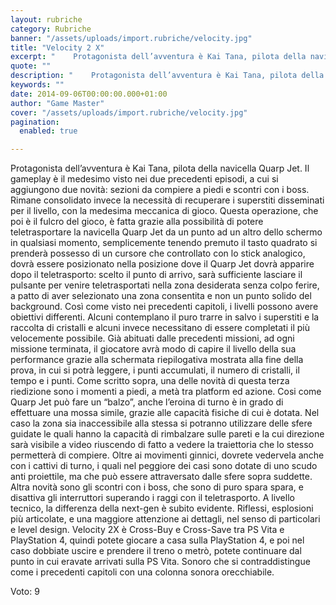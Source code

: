 ```yaml
---
layout: rubriche
category: Rubriche
banner: "/assets/uploads/import.rubriche/velocity.jpg"
title: "Velocity 2 X"
excerpt: "    Protagonista dell’avventura è Kai Tana, pilota della navicella Quarp Jet. Il gameplay è il medesimo visto nei due precedenti episodi, a cui si aggiungono due novità: sezioni da compiere a piedi e scontri con i boss. Rimane consolidato invece la necessità di recuperare i superstiti disseminati per il livello, con la medesima meccanica [&hellip"
quote: ""
description: "    Protagonista dell’avventura è Kai Tana, pilota della navicella Quarp Jet. Il gameplay è il medesimo visto nei due precedenti episodi, a cui si aggiungono due novità: sezioni da compiere a piedi e scontri con i boss. Rimane consolidato invece la necessità di recuperare i superstiti disseminati per il livello, con la medesima meccanica [&hellip"
keywords: ""
date: 2014-09-06T00:00:00.000+01:00
author: "Game Master"
cover: "/assets/uploads/import.rubriche/velocity.jpg"
pagination:
  enabled: true

---
```


[](https://hotmc.com/wp-content/uploads/2014/09/velocity.jpg)

Protagonista dell’avventura è Kai Tana, pilota della navicella Quarp Jet. Il gameplay è il medesimo visto nei due precedenti episodi, a cui si aggiungono due novità: sezioni da compiere a piedi e scontri con i boss. Rimane consolidato invece la necessità di recuperare i superstiti disseminati per il livello, con la medesima meccanica di gioco. Questa operazione, che poi è il fulcro del gioco, è fatta grazie alla possibilità di potere teletrasportare la navicella Quarp Jet da un punto ad un altro dello schermo in qualsiasi momento, semplicemente tenendo premuto il tasto quadrato si prenderà possesso di un cursore che controllato con lo stick analogico, dovrà essere posizionato nella posizione dove il Quarp Jet dovrà apparire dopo il teletrasporto: scelto il punto di arrivo, sarà sufficiente lasciare il pulsante per venire teletrasportati nella zona desiderata senza colpo ferire, a patto di aver selezionato una zona consentita e non un punto solido del background. Così come visto nei precedenti capitoli, i livelli possono avere obiettivi differenti. Alcuni contemplano il puro trarre in salvo i superstiti e la raccolta di cristalli e alcuni invece necessitano di essere completati il più velocemente possibile. Già abituati dalle precedenti missioni, ad ogni missione terminata, il giocatore avrà modo di capire il livello della sua performance grazie alla schermata riepilogativa mostrata alla fine della prova, in cui si potrà leggere, i punti accumulati, il numero di cristalli, il tempo e i punti. Come scritto sopra, una delle novità di questa terza riedizione sono i momenti a piedi, a metà tra platform ed azione. Cosi come Quarp Jet può fare un “balzo”, anche l’eroina di turno è in grado di effettuare una mossa simile, grazie alle capacità fisiche di cui è dotata. Nel caso la zona sia inaccessibile alla stessa si potranno utilizzare delle sfere guidate le quali hanno la capacità di rimbalzare sulle pareti e la cui direzione sarà visibile a video riuscendo di fatto a vedere la traiettoria che lo stesso permetterà di compiere. Oltre ai movimenti ginnici, dovrete vedervela anche con i cattivi di turno, i quali nel peggiore dei casi sono dotate di uno scudo anti proiettile, ma che può essere attraversato dalle sfere sopra suddette. Altra novità sono gli scontri con i boss, che sono di puro spara spara, e disattiva gli interruttori superando i raggi con il teletrasporto. A livello tecnico, la differenza della next-gen è subito evidente. Riflessi, esplosioni più articolate, e una maggiore attenzione ai dettagli, nel senso di particolari e level design. Velocity 2X è Cross-Buy e Cross-Save tra PS Vita e PlayStation 4, quindi potete giocare a casa sulla PlayStation 4, e poi nel caso dobbiate uscire e prendere il treno o metrò, potete continuare dal punto in cui eravate arrivati sulla PS Vita. Sonoro che si contraddistingue come i precedenti capitoli con una colonna sonora orecchiabile.

Voto: 9